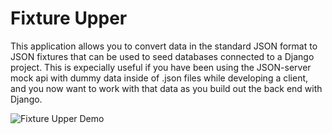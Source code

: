 # Fixture Upper
This application allows you to convert data in the standard JSON format to JSON fixtures that can be used to seed databases connected to a Django project.  This is expecially useful if you have been using the JSON-server mock api with dummy data inside of .json files while developing a client, and you now want to work with that data as you build out the back end with Django.

![Fixture Upper Demo](./public/fixture_upper_demo.gif)
